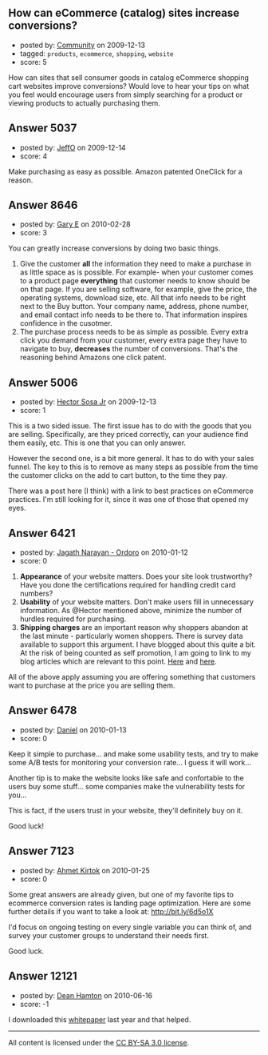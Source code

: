 ## How can eCommerce (catalog) sites increase conversions?

- posted by: [Community](https://stackexchange.com/users/-1/-1-community) on 2009-12-13
- tagged: `products`, `ecommerce`, `shopping`, `website`
- score: 5

How can sites that sell consumer goods in catalog eCommerce shopping cart websites improve conversions? Would love to hear your tips on what you feel would encourage users from simply searching for a product or viewing products to actually purchasing them. 


## Answer 5037

- posted by: [JeffO](https://stackexchange.com/users/-1/1796-jeffo) on 2009-12-14
- score: 4

Make purchasing as easy as possible. Amazon patented OneClick for a reason.


## Answer 8646

- posted by: [Gary E](https://stackexchange.com/users/-1/2587-gary-e) on 2010-02-28
- score: 3

You can greatly increase conversions by doing two basic things.

 1. Give the customer **all** the information they need to make a purchase in as little space as is possible. For example- when your customer comes to a product page **everything** that customer needs to know should be on that page. If you are selling software, for example, give the price, the operating systems, download size, etc. All that info needs to be right next to the Buy button. Your company name, address, phone number, and email contact info needs to be there to. That information inspires confidence in the cusotmer.
 2. The purchase process needs to be as simple as possible. Every extra click you demand from your customer, every extra page they have to navigate to buy, **decreases** the number of conversions. That's the reasoning behind Amazons one click patent.



## Answer 5006

- posted by: [Hector Sosa Jr](https://stackexchange.com/users/-1/10218-hector-sosa-jr) on 2009-12-13
- score: 1

This is a two sided issue. The first issue has to do with the goods that you are selling. Specifically, are they priced correctly, can your audience find them easily, etc. This is one that you can only answer.

However the second one, is a bit more general. It has to do with your sales funnel. The key to this is to remove as many steps as possible from the time the customer clicks on the add to cart button, to the time they pay.

There was a post here (I think) with a link to best practices on eCommerce practices. I'm still looking for it, since it was one of those that opened my eyes.


## Answer 6421

- posted by: [Jagath Narayan - Ordoro](https://stackexchange.com/users/-1/1975-jagath-narayan-ordoro) on 2010-01-12
- score: 0

<ol>
<li><strong>Appearance</strong> of your website matters. Does your site look trustworthy? Have you done the certifications required for handling credit card numbers?</li>
<li><strong>Usability</strong> of your website matters. Don't make users fill in unnecessary information. As @Hector mentioned above, minimize the number of hurdles required for purchasing.</li>
<li><strong>Shipping charges</strong> are an important reason why shoppers abandon at the last minute - particularly women shoppers. There is survey data available to support this argument. I have blogged about this quite a bit. At the risk of being counted as self promotion, I am going to link to my blog articles which are relevant to this point. <a href="http://blog.ordoro.com/2009/12/05/why-do-customers-abandon-your-shopping-cart/" rel="nofollow">Here</a> and <a href="http://blog.ordoro.com/2009/12/21/on-free-shipping-etc/" rel="nofollow">here</a>. </li>
</ol>

<p>All of the above apply assuming you are offering something that customers want to purchase at the price you are selling them.</p>



## Answer 6478

- posted by: [Daniel](https://stackexchange.com/users/-1/2188-daniel) on 2010-01-13
- score: 0

Keep it simple to purchase... and make some usability tests, and try to make some A/B tests for monitoring your conversion rate... I guess it will work...

Another tip is to make the website looks like safe and confortable to the users buy some stuff... some companies make the vulnerability tests for you... 

This is fact, if the users trust in your website, they'll definitely buy on it.

Good luck!


## Answer 7123

- posted by: [Ahmet Kirtok](https://stackexchange.com/users/-1/1528-ahmet-kirtok) on 2010-01-25
- score: 0

Some great answers are already given, but one of my favorite tips to ecommerce conversion rates is landing page optimization.  Here are some further details if you want to take a look at: http://bit.ly/6d5o1X

I'd focus on ongoing testing on every single variable you can think of, and survey your customer groups to understand their needs first.

Good luck.


## Answer 12121

- posted by: [Dean Hamton](https://stackexchange.com/users/-1/3661-dean-hamton) on 2010-06-16
- score: -1

<p>I downloaded this <a href="http://www.reedge.com/86-tips-to-improve-conversion-rates-on-your-website-2.html" rel="nofollow">whitepaper</a> last year and that helped.</p>




---

All content is licensed under the [CC BY-SA 3.0 license](https://creativecommons.org/licenses/by-sa/3.0/).
